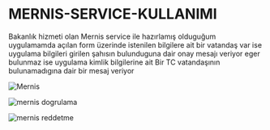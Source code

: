 # MERNIS-SERVICE-KULLANIMI
Bakanlık hizmeti olan Mernis service ile hazırlamış olduguğum uygulamamda açılan form üzerinde istenilen bilgilere ait bir vatandaş var ise uygulama bilgileri girilen şahısın bulunduguna dair onay mesajı veriyor eger bulunmaz ise uygulama kimlik bilgilerine ait Bir TC vatandaşının bulunamadıgına dair bir mesaj veriyor 


![Mernis](https://github.com/kubilayytpkts/MERNIS-SERVICE-KULLANIMI/assets/119957098/dbadd043-01e8-45d1-8b07-65fab8fd9de9)


![mernis dogrulama](https://github.com/kubilayytpkts/MERNIS-SERVICE-KULLANIMI/assets/119957098/958fd631-0bbd-4abd-9026-f545632c6a35)


![mernis reddetme](https://github.com/kubilayytpkts/MERNIS-SERVICE-KULLANIMI/assets/119957098/f53299eb-1caa-4241-90fc-460adcbeb615)
